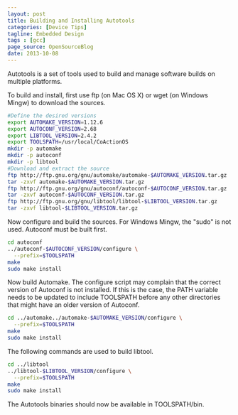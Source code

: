 ```yaml
---
layout: post
title: Building and Installing Autotools
categories: [Device Tips]
tagline: Embedded Design
tags : [gcc]
page_source: OpenSourceBlog
date: 2013-10-08
---
```


Autotools is a set of tools used to build and manage software builds on
multiple platforms.

To build and install, first use ftp (on Mac OS X) or wget (on Windows Mingw) to download the sources.

```bash
#Define the desired versions
export AUTOMAKE_VERSION=1.12.6
export AUTOCONF_VERSION=2.68
export LIBTOOL_VERSION=2.4.2
export TOOLSPATH=/usr/local/CoActionOS
mkdir -p automake
mkdir -p autoconf
mkdir -p libtool
#Download and extract the source
ftp http://ftp.gnu.org/gnu/automake/automake-$AUTOMAKE_VERSION.tar.gz
tar -zxvf automake-$AUTOMAKE_VERSION.tar.gz
ftp http://ftp.gnu.org/gnu/autoconf/autoconf-$AUTOCONF_VERSION.tar.gz
tar -zxvf autoconf-$AUTOCONF_VERSION.tar.gz
ftp http://ftp.gnu.org/gnu/libtool/libtool-$LIBTOOL_VERSION.tar.gz
tar -zxvf libtool-$LIBTOOL_VERSION.tar.gz
```

Now configure and build the sources. For Windows Mingw, the "sudo" is not used. Autoconf must be built first.

```bash
cd autoconf
../autoconf-$AUTOCONF_VERSION/configure \
  --prefix=$TOOLSPATH
make
sudo make install
```

Now build Automake. The configure script may complain that the correct version of Autoconf is not installed. If this is the case, the PATH variable needs to be updated to include TOOLSPATH before any other directories that might have an older version of Autoconf.

```bash
cd ../automake../automake-$AUTOMAKE_VERSION/configure \
  --prefix=$TOOLSPATH
make
sudo make install
```

The following commands are used to build libtool.

```bash
cd ../libtool
../libtool-$LIBTOOL_VERSION/configure \
  --prefix=$TOOLSPATH
make
sudo make install
```

The Autotools binaries should now be available in TOOLSPATH/bin.
